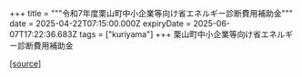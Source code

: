 +++
title = """令和7年度栗山町中小企業等向け省エネルギー診断費用補助金"""
date = 2025-04-22T07:15:00.000Z
expiryDate = 2025-06-07T17:22:36.683Z
tags = ["kuriyama"]
+++
栗山町中小企業等向け省エネルギー診断費用補助金

[[source]](https://www.town.kuriyama.hokkaido.jp/site/-/26835.html)
